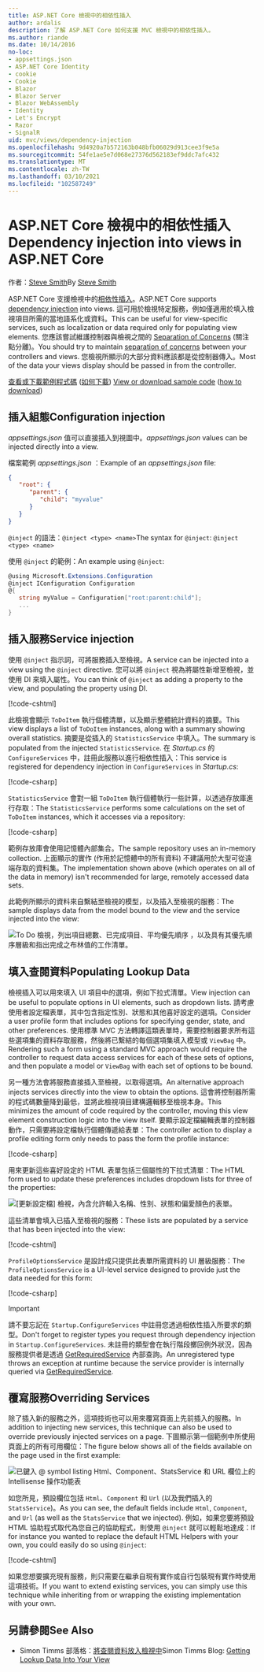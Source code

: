 ```yaml
---
title: ASP.NET Core 檢視中的相依性插入
author: ardalis
description: 了解 ASP.NET Core 如何支援 MVC 檢視中的相依性插入。
ms.author: riande
ms.date: 10/14/2016
no-loc:
- appsettings.json
- ASP.NET Core Identity
- cookie
- Cookie
- Blazor
- Blazor Server
- Blazor WebAssembly
- Identity
- Let's Encrypt
- Razor
- SignalR
uid: mvc/views/dependency-injection
ms.openlocfilehash: 9d4920a7b572163b048bfb06029d913cee3f9e5a
ms.sourcegitcommit: 54fe1ae5e7d068e27376d562183ef9ddc7afc432
ms.translationtype: MT
ms.contentlocale: zh-TW
ms.lasthandoff: 03/10/2021
ms.locfileid: "102587249"
---
```

# <a name="dependency-injection-into-views-in-aspnet-core"></a><span data-ttu-id="3a126-103">ASP.NET Core 檢視中的相依性插入</span><span class="sxs-lookup"><span data-stu-id="3a126-103">Dependency injection into views in ASP.NET Core</span></span>

<span data-ttu-id="3a126-104">作者：[Steve Smith](https://ardalis.com/)</span><span class="sxs-lookup"><span data-stu-id="3a126-104">By [Steve Smith](https://ardalis.com/)</span></span>

<span data-ttu-id="3a126-105">ASP.NET Core 支援檢視中的[相依性插入](xref:fundamentals/dependency-injection)。</span><span class="sxs-lookup"><span data-stu-id="3a126-105">ASP.NET Core supports [dependency injection](xref:fundamentals/dependency-injection) into views.</span></span> <span data-ttu-id="3a126-106">這可用於檢視特定服務，例如僅適用於填入檢視項目所需的當地語系化或資料。</span><span class="sxs-lookup"><span data-stu-id="3a126-106">This can be useful for view-specific services, such as localization or data required only for populating view elements.</span></span> <span data-ttu-id="3a126-107">您應該嘗試維護控制器與檢視之間的 [Separation of Concerns](/dotnet/standard/modern-web-apps-azure-architecture/architectural-principles#separation-of-concerns) (關注點分離)。</span><span class="sxs-lookup"><span data-stu-id="3a126-107">You should try to maintain [separation of concerns](/dotnet/standard/modern-web-apps-azure-architecture/architectural-principles#separation-of-concerns) between your controllers and views.</span></span> <span data-ttu-id="3a126-108">您檢視所顯示的大部分資料應該都是從控制器傳入。</span><span class="sxs-lookup"><span data-stu-id="3a126-108">Most of the data your views display should be passed in from the controller.</span></span>

<span data-ttu-id="3a126-109">[查看或下載範例程式碼](https://github.com/dotnet/AspNetCore.Docs/tree/main/aspnetcore/mvc/views/dependency-injection/sample) ([如何下載](xref:index#how-to-download-a-sample)) </span><span class="sxs-lookup"><span data-stu-id="3a126-109">[View or download sample code](https://github.com/dotnet/AspNetCore.Docs/tree/main/aspnetcore/mvc/views/dependency-injection/sample) ([how to download](xref:index#how-to-download-a-sample))</span></span>

## <a name="configuration-injection"></a><span data-ttu-id="3a126-110">插入組態</span><span class="sxs-lookup"><span data-stu-id="3a126-110">Configuration injection</span></span>

<span data-ttu-id="3a126-111">*appsettings.json* 值可以直接插入到視圖中。</span><span class="sxs-lookup"><span data-stu-id="3a126-111">*appsettings.json* values can be injected directly into a view.</span></span>

<span data-ttu-id="3a126-112">檔案範例 *appsettings.json* ：</span><span class="sxs-lookup"><span data-stu-id="3a126-112">Example of an *appsettings.json* file:</span></span>

```json
{
   "root": {
      "parent": {
         "child": "myvalue"
      }
   }
}
```

<span data-ttu-id="3a126-113">`@inject` 的語法：`@inject <type> <name>`</span><span class="sxs-lookup"><span data-stu-id="3a126-113">The syntax for `@inject`: `@inject <type> <name>`</span></span>

<span data-ttu-id="3a126-114">使用 `@inject` 的範例：</span><span class="sxs-lookup"><span data-stu-id="3a126-114">An example using `@inject`:</span></span>

```csharp
@using Microsoft.Extensions.Configuration
@inject IConfiguration Configuration
@{
   string myValue = Configuration["root:parent:child"];
   ...
}
```

## <a name="service-injection"></a><span data-ttu-id="3a126-115">插入服務</span><span class="sxs-lookup"><span data-stu-id="3a126-115">Service injection</span></span>

<span data-ttu-id="3a126-116">使用 `@inject` 指示詞，可將服務插入至檢視。</span><span class="sxs-lookup"><span data-stu-id="3a126-116">A service can be injected into a view using the `@inject` directive.</span></span> <span data-ttu-id="3a126-117">您可以將 `@inject` 視為將屬性新增至檢視，並使用 DI 來填入屬性。</span><span class="sxs-lookup"><span data-stu-id="3a126-117">You can think of `@inject` as adding a property to the view, and populating the property using DI.</span></span>

[!code-cshtml[](../../mvc/views/dependency-injection/sample/src/ViewInjectSample/Views/ToDo/Index.cshtml?highlight=4,5,15,16,17)]

<span data-ttu-id="3a126-118">此檢視會顯示 `ToDoItem` 執行個體清單，以及顯示整體統計資料的摘要。</span><span class="sxs-lookup"><span data-stu-id="3a126-118">This view displays a list of `ToDoItem` instances, along with a summary showing overall statistics.</span></span> <span data-ttu-id="3a126-119">摘要是從插入的 `StatisticsService` 中填入。</span><span class="sxs-lookup"><span data-stu-id="3a126-119">The summary is populated from the injected `StatisticsService`.</span></span> <span data-ttu-id="3a126-120">在 *Startup.cs* 的 `ConfigureServices` 中，註冊此服務以進行相依性插入：</span><span class="sxs-lookup"><span data-stu-id="3a126-120">This service is registered for dependency injection in `ConfigureServices` in *Startup.cs*:</span></span>

[!code-csharp[](../../mvc/views/dependency-injection/sample/src/ViewInjectSample/Startup.cs?highlight=6,7&range=15-22)]

<span data-ttu-id="3a126-121">`StatisticsService` 會對一組 `ToDoItem` 執行個體執行一些計算，以透過存放庫進行存取：</span><span class="sxs-lookup"><span data-stu-id="3a126-121">The `StatisticsService` performs some calculations on the set of `ToDoItem` instances, which it accesses via a repository:</span></span>

[!code-csharp[](../../mvc/views/dependency-injection/sample/src/ViewInjectSample/Model/Services/StatisticsService.cs?highlight=15,20,25)]

<span data-ttu-id="3a126-122">範例存放庫會使用記憶體內部集合。</span><span class="sxs-lookup"><span data-stu-id="3a126-122">The sample repository uses an in-memory collection.</span></span> <span data-ttu-id="3a126-123">上面顯示的實作 (作用於記憶體中的所有資料) 不建議用於大型可從遠端存取的資料集。</span><span class="sxs-lookup"><span data-stu-id="3a126-123">The implementation shown above (which operates on all of the data in memory) isn't recommended for large, remotely accessed data sets.</span></span>

<span data-ttu-id="3a126-124">此範例所顯示的資料來自繫結至檢視的模型，以及插入至檢視的服務：</span><span class="sxs-lookup"><span data-stu-id="3a126-124">The sample displays data from the model bound to the view and the service injected into the view:</span></span>

![To Do 檢視，列出項目總數、已完成項目、平均優先順序 ，以及具有其優先順序層級和指出完成之布林值的工作清單。](dependency-injection/_static/screenshot.png)

## <a name="populating-lookup-data"></a><span data-ttu-id="3a126-126">填入查閱資料</span><span class="sxs-lookup"><span data-stu-id="3a126-126">Populating Lookup Data</span></span>

<span data-ttu-id="3a126-127">檢視插入可以用來填入 UI 項目中的選項，例如下拉式清單。</span><span class="sxs-lookup"><span data-stu-id="3a126-127">View injection can be useful to populate options in UI elements, such as dropdown lists.</span></span> <span data-ttu-id="3a126-128">請考慮使用者設定檔表單，其中包含指定性別、狀態和其他喜好設定的選項。</span><span class="sxs-lookup"><span data-stu-id="3a126-128">Consider a user profile form that includes options for specifying gender, state, and other preferences.</span></span> <span data-ttu-id="3a126-129">使用標準 MVC 方法轉譯這類表單時，需要控制器要求所有這些選項集的資料存取服務，然後將已繫結的每個選項集填入模型或 `ViewBag` 中。</span><span class="sxs-lookup"><span data-stu-id="3a126-129">Rendering such a form using a standard MVC approach would require the controller to request data access services for each of these sets of options, and then populate a model or `ViewBag` with each set of options to be bound.</span></span>

<span data-ttu-id="3a126-130">另一種方法會將服務直接插入至檢視，以取得選項。</span><span class="sxs-lookup"><span data-stu-id="3a126-130">An alternative approach injects services directly into the view to obtain the options.</span></span> <span data-ttu-id="3a126-131">這會將控制器所需的程式碼數量降到最低，並將此檢視項目建構邏輯移至檢視本身。</span><span class="sxs-lookup"><span data-stu-id="3a126-131">This minimizes the amount of code required by the controller, moving this view element construction logic into the view itself.</span></span> <span data-ttu-id="3a126-132">要顯示設定檔編輯表單的控制器動作，只需要將設定檔執行個體傳遞給表單：</span><span class="sxs-lookup"><span data-stu-id="3a126-132">The controller action to display a profile editing form only needs to pass the form the profile instance:</span></span>

[!code-csharp[](../../mvc/views/dependency-injection/sample/src/ViewInjectSample/Controllers/ProfileController.cs?highlight=9,19)]

<span data-ttu-id="3a126-133">用來更新這些喜好設定的 HTML 表單包括三個屬性的下拉式清單：</span><span class="sxs-lookup"><span data-stu-id="3a126-133">The HTML form used to update these preferences includes dropdown lists for three of the properties:</span></span>

![[更新設定檔] 檢視，內含允許輸入名稱、性別、狀態和偏愛顏色的表單。](dependency-injection/_static/updateprofile.png)

<span data-ttu-id="3a126-135">這些清單會填入已插入至檢視的服務：</span><span class="sxs-lookup"><span data-stu-id="3a126-135">These lists are populated by a service that has been injected into the view:</span></span>

[!code-cshtml[](../../mvc/views/dependency-injection/sample/src/ViewInjectSample/Views/Profile/Index.cshtml?highlight=4,16,17,21,22,26,27)]

<span data-ttu-id="3a126-136">`ProfileOptionsService` 是設計成只提供此表單所需資料的 UI 層級服務：</span><span class="sxs-lookup"><span data-stu-id="3a126-136">The `ProfileOptionsService` is a UI-level service designed to provide just the data needed for this form:</span></span>

[!code-csharp[](../../mvc/views/dependency-injection/sample/src/ViewInjectSample/Model/Services/ProfileOptionsService.cs?highlight=7,13,24)]

> [!IMPORTANT]
> <span data-ttu-id="3a126-137">請不要忘記在 `Startup.ConfigureServices` 中註冊您透過相依性插入所要求的類型。</span><span class="sxs-lookup"><span data-stu-id="3a126-137">Don't forget to register types you request through dependency injection in `Startup.ConfigureServices`.</span></span> <span data-ttu-id="3a126-138">未註冊的類型會在執行階段擲回例外狀況，因為服務提供者是透過 [GetRequiredService](/dotnet/api/microsoft.extensions.dependencyinjection.serviceproviderserviceextensions.getrequiredservice) 內部查詢。</span><span class="sxs-lookup"><span data-stu-id="3a126-138">An unregistered type throws an exception at runtime because the service provider is internally queried via [GetRequiredService](/dotnet/api/microsoft.extensions.dependencyinjection.serviceproviderserviceextensions.getrequiredservice).</span></span>

## <a name="overriding-services"></a><span data-ttu-id="3a126-139">覆寫服務</span><span class="sxs-lookup"><span data-stu-id="3a126-139">Overriding Services</span></span>

<span data-ttu-id="3a126-140">除了插入新的服務之外，這項技術也可以用來覆寫頁面上先前插入的服務。</span><span class="sxs-lookup"><span data-stu-id="3a126-140">In addition to injecting new services, this technique can also be used to override previously injected services on a page.</span></span> <span data-ttu-id="3a126-141">下圖顯示第一個範例中所使用頁面上的所有可用欄位：</span><span class="sxs-lookup"><span data-stu-id="3a126-141">The figure below shows all of the fields available on the page used in the first example:</span></span>

![已鍵入 @ symbol listing Html、Component、StatsService 和 URL 欄位上的 Intellisense 操作功能表](dependency-injection/_static/razor-fields.png)

<span data-ttu-id="3a126-143">如您所見，預設欄位包括 `Html`、`Component` 和 `Url` (以及我們插入的 `StatsService`)。</span><span class="sxs-lookup"><span data-stu-id="3a126-143">As you can see, the default fields include `Html`, `Component`, and `Url` (as well as the `StatsService` that we injected).</span></span> <span data-ttu-id="3a126-144">例如，如果您要將預設 HTML 協助程式取代為您自己的協助程式，則使用 `@inject` 就可以輕鬆地達成：</span><span class="sxs-lookup"><span data-stu-id="3a126-144">If for instance you wanted to replace the default HTML Helpers with your own, you could easily do so using `@inject`:</span></span>

[!code-cshtml[](../../mvc/views/dependency-injection/sample/src/ViewInjectSample/Views/Helper/Index.cshtml?highlight=3,11)]

<span data-ttu-id="3a126-145">如果您想要擴充現有服務，則只需要在繼承自現有實作或自行包裝現有實作時使用這項技術。</span><span class="sxs-lookup"><span data-stu-id="3a126-145">If you want to extend existing services, you can simply use this technique while inheriting from or wrapping the existing implementation with your own.</span></span>

## <a name="see-also"></a><span data-ttu-id="3a126-146">另請參閱</span><span class="sxs-lookup"><span data-stu-id="3a126-146">See Also</span></span>

* <span data-ttu-id="3a126-147">Simon Timms 部落格：[將查閱資料放入檢視中](https://blog.simontimms.com/2015/06/09/getting-lookup-data-into-you-view/)</span><span class="sxs-lookup"><span data-stu-id="3a126-147">Simon Timms Blog: [Getting Lookup Data Into Your View](https://blog.simontimms.com/2015/06/09/getting-lookup-data-into-you-view/)</span></span>

